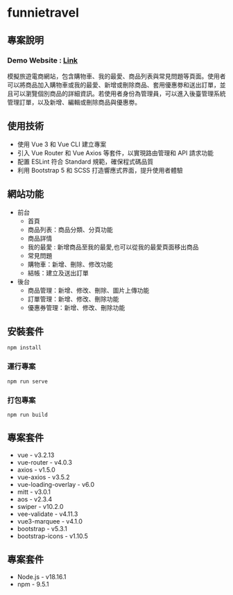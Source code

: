 # funnietravel

## 專案說明

### Demo Website : [Link](https://cywcarrie.github.io/funnietravel/#/)

模擬旅遊電商網站，包含購物車、我的最愛、商品列表與常見問題等頁面。使用者可以將商品加入購物車或我的最愛、新增或刪除商品、套用優惠劵和送出訂單，並且可以瀏覽個別商品的詳細資訊。若使用者身份為管理員，可以進入後臺管理系統管理訂單，以及新增、編輯或刪除商品與優惠劵。

## 使用技術

- 使用 Vue 3 和 Vue CLI 建立專案
- 引入 Vue Router 和 Vue Axios 等套件，以實現路由管理和 API 請求功能
- 配置 ESLint 符合 Standard 規範，確保程式碼品質
- 利用 Bootstrap 5 和 SCSS 打造響應式界面，提升使用者體驗

## 網站功能
- 前台
   - 首頁
   - 商品列表：商品分類、分頁功能
   - 商品詳情
   - 我的最愛 : 新增商品至我的最愛,也可以從我的最愛頁面移出商品
   - 常見問題
   - 購物車：新增、刪除、修改功能
   - 結帳：建立及送出訂單
- 後台
   - 商品管理：新增、修改、刪除、圖片上傳功能
   - 訂單管理：新增、修改、刪除功能
   - 優惠券管理：新增、修改、刪除功能

## 安裝套件
```
npm install
```

### 運行專案
```
npm run serve
```

### 打包專案
```
npm run build
```

## 專案套件
- vue - v3.2.13
- vue-router - v4.0.3
- axios - v1.5.0
- vue-axios - v3.5.2
- vue-loading-overlay - v6.0
- mitt - v3.0.1
- aos - v2.3.4
- swiper - v10.2.0
- vee-validate - v4.11.3
- vue3-marquee - v4.1.0
- bootstrap - v5.3.1
- bootstrap-icons - v1.10.5

## 專案套件
- Node.js - v18.16.1
- npm - 9.5.1

